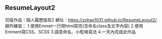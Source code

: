 ## ResumeLayout2
切版作品：個人履歷版型2
網址：https://zshao1031.github.io/ResumeLayout2/
額外練習：
1.使用Emmet一行把html寫完(含命名class及文字內容)
2.使用Emment寫CSS、SCSS
3.語意命名、小駝峰寫法
4.一天內完成此作品
